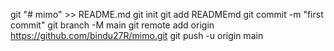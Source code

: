 git "# mimo" >> README.md
git init
git add READMEmd 
git commit -m "first commit"
git branch -M main 
git remote add origin https://github.com/bindu27R/mimo.git
git push -u origin main

